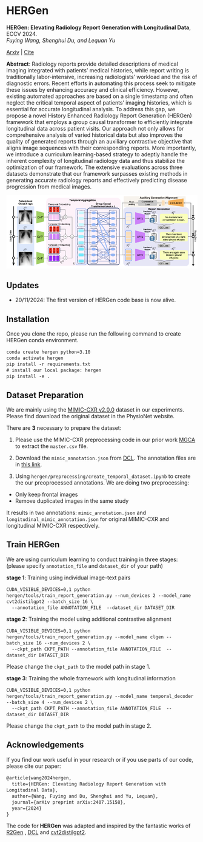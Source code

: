 # HERGen

<b>HERGen: Elevating Radiology Report Generation with Longitudinal Data</b>, ECCV 2024.
<br><em>Fuying Wang, Shenghui Du, and Lequan Yu</em></br>

[Arxiv](https://arxiv.org/pdf/2407.15158) | [Cite](#acknowledgements)

**Abstract**: Radiology reports provide detailed descriptions of medical imaging integrated with patients’ medical histories, while report writing is traditionally labor-intensive, increasing radiologists’ workload and the risk of diagnostic errors. Recent efforts in automating this process seek to mitigate these issues by enhancing accuracy and clinical efficiency. However, existing automated approaches are based on a single timestamp and often neglect the critical temporal aspect of patients’ imaging histories, which is essential for accurate longitudinal analysis. To address this gap, we propose a novel History Enhanced Radiology Report Generation (HERGen) framework that employs a group causal transformer to efficiently integrate longitudinal data across patient visits. Our approach
not only allows for comprehensive analysis of varied historical data but also improves the quality of generated reports through an auxiliary contrastive objective that aligns image sequences with their corresponding reports. More importantly, we introduce a curriculum learning-based strategy to adeptly handle the inherent complexity of longitudinal radiology data and thus stabilize the optimization of our framework. The extensive evaluations across three datasets demonstrate that our framework surpasses existing methods in generating accurate radiology reports and effectively predicting disease progression from medical images.

![](docs/framework.png)

## Updates
- 20/11/2024: The first version of HERGen code base is now alive.

## Installation
Once you clone the repo, please run the following command to create HERGen conda environment. 
```
conda create hergen python=3.10
conda activate hergen
pip install -r requirements.txt
# install our local package: hergen
pip install -e .
```

## Dataset Preparation

We are mainly using the [MIMIC-CXR v2.0.0](https://physionet.org/content/mimic-cxr/2.0.0/) dataset in our experiments. Please find download the original dataset in the PhysioNet website.

There are **3** necessary to prepare the dataset:

1. Please use the MIMIC-CXR preprocessing code in our prior work [MGCA](https://github.com/HKU-MedAI/MGCA/blob/main/mgca/preprocess/mimic_cxr.py) to extract the `master.csv` file. 

2. Download the `mimic_annotation.json` from [DCL](https://github.com/mlii0117/DCL). The annotation files are in [this link](https://drive.google.com/drive/folders/1BX_Fbs6FVeCtr6xOLdi-YHAYHAy7lCDv).

3. Using `hergen/preprocessing/create_temporal_dataset.ipynb` to create the our preoprocessed annotations. We are doing two preprocessing: 
- Only keep frontal images
- Remove duplicated images in the same study

It results in two annotations: 
`mimic_annotation.json` and `longitudinal_mimic_annotation.json` for original MIMIC-CXR and longitudinal MIMIC-CXR respectively.

## Train HERGen
We are using curriculum learning to conduct training in three stages:
(please specify `annotation_file` and `dataset_dir` of your path)

**stage 1**: Training using individual image-text pairs
```
CUDA_VISIBLE_DEVICES=0,1 python hergen/tools/train_report_generation.py --num_devices 2 --model_name cvt2distilgpt2 --batch_size 16 \
  --annotation_file ANNOTATION_FILE  --dataset_dir DATASET_DIR
```

**stage 2**: Training the model using additional contrastive alignment
```
CUDA_VISIBLE_DEVICES=0,1 python hergen/tools/train_report_generation.py --model_name clgen --batch_size 16 --num_devices 2 \
  --ckpt_path CKPT_PATH --annotation_file ANNOTATION_FILE  --dataset_dir DATASET_DIR
```
Please change the `ckpt_path` to the model path in stage 1.

**stage 3**: Training the whole framework with longitudinal information
```
CUDA_VISIBLE_DEVICES=0,1 python hergen/tools/train_report_generation.py --model_name temporal_decoder --batch_size 4 --num_devices 2 \
  --ckpt_path CKPT_PATH --annotation_file ANNOTATION_FILE  --dataset_dir DATASET_DIR
```
Please change the `ckpt_path` to the model path in stage 2.

## Acknowledgements
If you find our work useful in your research or if you use parts of our code, please cite our paper:
```
@article{wang2024hergen,
  title={HERGen: Elevating Radiology Report Generation with Longitudinal Data},
  author={Wang, Fuying and Du, Shenghui and Yu, Lequan},
  journal={arXiv preprint arXiv:2407.15158},
  year={2024}
}
```

The code for **HERGen** was adapted and inspired by the fantastic works of [R2Gen](https://github.com/cuhksz-nlp/R2Gen) , [DCL](https://github.com/mlii0117/DCL) and [cvt2distilgpt2](https://github.com/aehrc/cvt2distilgpt2).